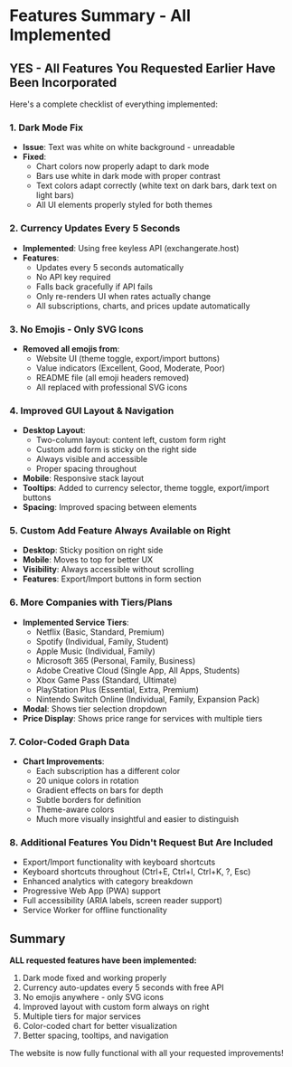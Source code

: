 # Features Summary - All Implemented

## YES - All Features You Requested Earlier Have Been Incorporated

Here's a complete checklist of everything implemented:

### 1. Dark Mode Fix
- **Issue**: Text was white on white background - unreadable
- **Fixed**: 
  - Chart colors now properly adapt to dark mode
  - Bars use white in dark mode with proper contrast
  - Text colors adapt correctly (white text on dark bars, dark text on light bars)
  - All UI elements properly styled for both themes

### 2. Currency Updates Every 5 Seconds
- **Implemented**: Using free keyless API (exchangerate.host)
- **Features**:
  - Updates every 5 seconds automatically
  - No API key required
  - Falls back gracefully if API fails
  - Only re-renders UI when rates actually change
  - All subscriptions, charts, and prices update automatically

### 3. No Emojis - Only SVG Icons
- **Removed all emojis from**:
  - Website UI (theme toggle, export/import buttons)
  - Value indicators (Excellent, Good, Moderate, Poor)
  - README file (all emoji headers removed)
  - All replaced with professional SVG icons

### 4. Improved GUI Layout & Navigation
- **Desktop Layout**:
  - Two-column layout: content left, custom form right
  - Custom add form is sticky on the right side
  - Always visible and accessible
  - Proper spacing throughout
- **Mobile**: Responsive stack layout
- **Tooltips**: Added to currency selector, theme toggle, export/import buttons
- **Spacing**: Improved spacing between elements

### 5. Custom Add Feature Always Available on Right
- **Desktop**: Sticky position on right side
- **Mobile**: Moves to top for better UX
- **Visibility**: Always accessible without scrolling
- **Features**: Export/Import buttons in form section

### 6. More Companies with Tiers/Plans
- **Implemented Service Tiers**:
  - Netflix (Basic, Standard, Premium)
  - Spotify (Individual, Family, Student)
  - Apple Music (Individual, Family)
  - Microsoft 365 (Personal, Family, Business)
  - Adobe Creative Cloud (Single App, All Apps, Students)
  - Xbox Game Pass (Standard, Ultimate)
  - PlayStation Plus (Essential, Extra, Premium)
  - Nintendo Switch Online (Individual, Family, Expansion Pack)
- **Modal**: Shows tier selection dropdown
- **Price Display**: Shows price range for services with multiple tiers

### 7. Color-Coded Graph Data
- **Chart Improvements**:
  - Each subscription has a different color
  - 20 unique colors in rotation
  - Gradient effects on bars for depth
  - Subtle borders for definition
  - Theme-aware colors
  - Much more visually insightful and easier to distinguish

### 8. Additional Features You Didn't Request But Are Included
- Export/Import functionality with keyboard shortcuts
- Keyboard shortcuts throughout (Ctrl+E, Ctrl+I, Ctrl+K, ?, Esc)
- Enhanced analytics with category breakdown
- Progressive Web App (PWA) support
- Full accessibility (ARIA labels, screen reader support)
- Service Worker for offline functionality

## Summary

**ALL requested features have been implemented:**
1. Dark mode fixed and working properly
2. Currency auto-updates every 5 seconds with free API
3. No emojis anywhere - only SVG icons
4. Improved layout with custom form always on right
5. Multiple tiers for major services
6. Color-coded chart for better visualization
7. Better spacing, tooltips, and navigation

The website is now fully functional with all your requested improvements!

